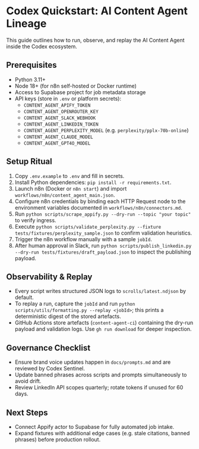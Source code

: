 # Codex Quickstart: AI Content Agent Lineage

This guide outlines how to run, observe, and replay the AI Content Agent inside the Codex ecosystem.

## Prerequisites
- Python 3.11+
- Node 18+ (for n8n self-hosted or Docker runtime)
- Access to Supabase project for job metadata storage
- API keys (store in `.env` or platform secrets):
  - `CONTENT_AGENT_APIFY_TOKEN`
  - `CONTENT_AGENT_OPENROUTER_KEY`
  - `CONTENT_AGENT_SLACK_WEBHOOK`
  - `CONTENT_AGENT_LINKEDIN_TOKEN`
  - `CONTENT_AGENT_PERPLEXITY_MODEL` (e.g. `perplexity/pplx-70b-online`)
  - `CONTENT_AGENT_CLAUDE_MODEL`
  - `CONTENT_AGENT_GPT4O_MODEL`

## Setup Ritual
1. Copy `.env.example` to `.env` and fill in secrets.
2. Install Python dependencies: `pip install -r requirements.txt`.
3. Launch n8n (Docker or `n8n start`) and import `workflows/n8n/content_agent_main.json`.
4. Configure n8n credentials by binding each HTTP Request node to the environment variables documented in `workflows/n8n/connectors.md`.
5. Run `python scripts/scrape_appify.py --dry-run --topic "your topic"` to verify ingress.
6. Execute `python scripts/validate_perplexity.py --fixture tests/fixtures/perplexity_sample.json` to confirm validation heuristics.
7. Trigger the n8n workflow manually with a sample `jobId`.
8. After human approval in Slack, run `python scripts/publish_linkedin.py --dry-run tests/fixtures/draft_payload.json` to inspect the publishing payload.

## Observability & Replay
- Every script writes structured JSON logs to `scrolls/latest.ndjson` by default.
- To replay a run, capture the `jobId` and run `python scripts/utils/formatting.py --replay <jobId>`; this prints a deterministic digest of the stored artefacts.
- GitHub Actions store artefacts (`content-agent-ci`) containing the dry-run payload and validation logs. Use `gh run download` for deeper inspection.

## Governance Checklist
- Ensure brand voice updates happen in `docs/prompts.md` and are reviewed by Codex Sentinel.
- Update banned phrases across scripts and prompts simultaneously to avoid drift.
- Review LinkedIn API scopes quarterly; rotate tokens if unused for 60 days.

## Next Steps
- Connect Appify actor to Supabase for fully automated job intake.
- Expand fixtures with additional edge cases (e.g. stale citations, banned phrases) before production rollout.
